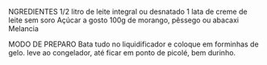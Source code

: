 NGREDIENTES
1/2 litro de leite integral ou desnatado
1 lata de creme de leite sem soro
Açúcar a gosto
100g de morango, pêssego ou abacaxi
Melancia

MODO DE PREPARO
Bata tudo no liquidificador e coloque em forminhas de gelo. leve ao congelador, até ficar em ponto de picolé, bem durinho.
